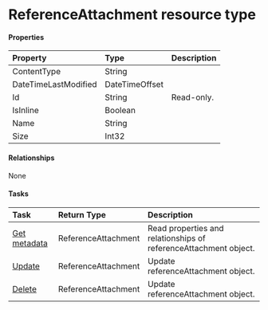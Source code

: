 # ReferenceAttachment resource type



#### Properties
| Property	   | Type	|Description|
|:---------------|:--------|:----------|
|ContentType|String||
|DateTimeLastModified|DateTimeOffset||
|Id|String| Read-only.|
|IsInline|Boolean||
|Name|String||
|Size|Int32||

#### Relationships
None


#### Tasks

| Task		   | Return Type	|Description|
|:---------------|:--------|:----------|
|[Get metadata](../api/referenceattachment_get.md) | ReferenceAttachment |Read properties and relationships of referenceAttachment object.|
|[Update](../api/referenceattachment_update.md) | ReferenceAttachment	|Update referenceAttachment object. |
|[Delete](../api/referenceattachment_delete.md) | ReferenceAttachment	|Update referenceAttachment object. |
